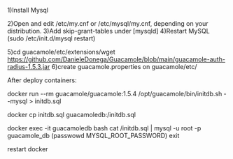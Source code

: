 1)Install Mysql

2)Open and edit /etc/my.cnf or /etc/mysql/my.cnf, depending on your distribution.
3)Add skip-grant-tables under [mysqld]
4)Restart MySQL (sudo /etc/init.d/mysql restart)

5)cd guacamole/etc/extensions/wget https://github.com/DanieleDonega/Guacamole/blob/main/guacamole-auth-radius-1.5.3.jar
6)create guacamole.properties on guacamole/etc/

After deploy containers:

docker run --rm guacamole/guacamole:1.5.4 /opt/guacamole/bin/initdb.sh --mysql > initdb.sql

docker cp initdb.sql guacamoledb:/initdb.sql

docker exec -it guacamoledb bash
cat /initdb.sql | mysql -u root -p guacamole_db (passwowd MYSQL_ROOT_PASSWORD)
exit

restart docker
